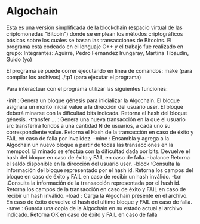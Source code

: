 # Algochain
Esta es una versión simplificada de la blockchain (espacio virtual de las criptomonedas "Bitcoin") donde se emplean los métodos criptográficos básicos sobre los cuales se basan las transacciones de Bitcoins.
El programa está codeado en el lenguaje C++ y el trabajo fue realizado en grupo:
Integrantes:
Aguirre, Pedro
Fernandez Irungaray, Martina
Tibaudin, Guido (yo)

El programa se puede correr ejecutando en linea de comandos:
make (para compilar los archivos)
./tp1 (para ejecutar el programa)

Para interactuar con el programa utilizar las siguientes funciones: 

  -init <user><value><bits>: Genera un bloque génesis para inicializar la Algochain. El bloque
asignará un monto inicial value a la dirección del usuario user. El bloque deberá minarse con la
dificultad bits indicada. Retorna el hash del bloque génesis.
  -transfer <src><dst1><value1>... <dstN><valueN>: Genera una nueva transacción en la
que el usuario src transferirá fondos a una cantidad N de usuarios, a cada uno su correspondiente
value. Retorna el Hash de la transacción en caso de éxito y FAIL en caso de falla por invalidez.
  -mine <bits>: Ensambla y agrega a la Algochain un nuevo bloque a partir de todas las
transacciones en la mempool. El minado se efectúa con la dificultad dada por bits. Devuelve
el hash del bloque en caso de éxito y FAIL en caso de falla.
  -balance <user> Retorna el saldo disponible en la dirección del usuario user.
  -block <id>:Consulta la información del bloque representado por el hash id. Retorna los campos
del bloque en caso de éxito y FAIL en caso de recibir un hash inválido.
  -txn <id>:Consulta la información de la transacción representada por el hash id. Retorna los
campos de la transacción en caso de éxito y FAIL en caso de recibir un hash inválido.
  -load <filename>: Carga la Algochain presente en el archivo. En caso de éxito devuelve el hash
del ultimo bloque y FAIL en caso de falla.
  -save <filename>: Guarda una copia de la Algochain en su estado actual al archivo indicado.
Retorna OK en caso de éxito y FAIL en caso de falla
